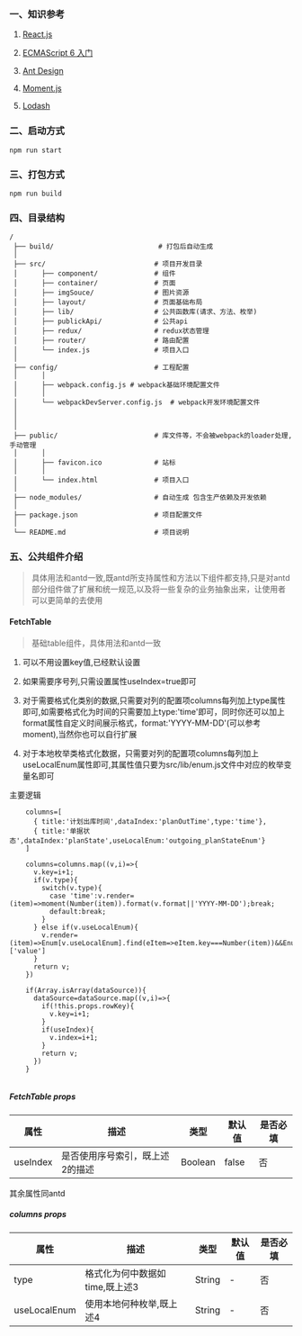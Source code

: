 ### 一、知识参考

1. [React.js](https://reactjs.org/)

2. [ECMAScript 6 入门](http://es6.ruanyifeng.com/)

3. [Ant Design](https://ant.design/index-cn)

4. [Moment.js](http://momentjs.cn/)

5. [Lodash](https://www.lodashjs.com/docs/4.17.5.html)

### 二、启动方式

```
npm run start

```

### 三、打包方式

```
npm run build

```
### 四、目录结构

```
/
 ├── build/                          # 打包后自动生成
 │
 ├── src/                           # 项目开发目录
 │      ├── component/              # 组件
 │      ├── container/              # 页面
 │      ├── imgSouce/               # 图片资源
 │      ├── layout/                 # 页面基础布局
 │      ├── lib/                    # 公共函数库(请求、方法、枚举)
 │      ├── publickApi/             # 公共api
 │      ├── redux/                  # redux状态管理
 │      ├── router/                 # 路由配置
 │      └── index.js                # 项目入口
 │
 ├── config/                        # 工程配置
 │      │
 │      ├── webpack.config.js # webpack基础环境配置文件
 │      │
 │      └── webpackDevServer.config.js  # webpack开发环境配置文件
 │
 │
 │
 ├── public/                        # 库文件等，不会被webpack的loader处理,手动管理
 │      │
 │      ├── favicon.ico             # 站标
 │      │
 │      └── index.html              # 项目入口
 │
 ├── node_modules/                  # 自动生成 包含生产依赖及开发依赖
 │
 ├── package.json                   # 项目配置文件
 │
 └── README.md                      # 项目说明

```

### 五、公共组件介绍
> 具体用法和antd一致,既antd所支持属性和方法以下组件都支持,只是对antd部分组件做了扩展和统一规范,以及将一些复杂的业务抽象出来，让使用者可以更简单的去使用

#### FetchTable
> 基础table组件，具体用法和antd一致

1. 可以不用设置key值,已经默认设置

2. 如果需要序号列,只需设置属性useIndex=true即可

3. 对于需要格式化类别的数据,只需要对列的配置项columns每列加上type属性即可,如需要格式化为时间的只需要加上type:'time'即可，同时你还可以加上format属性自定义时间展示格式，format:'YYYY-MM-DD'(可以参考moment),当然你也可以自行扩展

4. 对于本地枚举类格式化数据，只需要对列的配置项columns每列加上useLocalEnum属性即可,其属性值只要为src/lib/enum.js文件中对应的枚举变量名即可

主要逻辑

```
    columns=[
      { title:'计划出库时间',dataIndex:'planOutTime',type:'time'},
      { title:'单据状态',dataIndex:'planState',useLocalEnum:'outgoing_planStateEnum'}
    ]
    
    columns=columns.map((v,i)=>{
      v.key=i+1;
      if(v.type){ 
        switch(v.type){
          case 'time':v.render=(item)=>moment(Number(item)).format(v.format||'YYYY-MM-DD');break;
          default:break;
        }
      } else if(v.useLocalEnum){
        v.render=(item)=>Enum[v.useLocalEnum].find(eItem=>eItem.key===Number(item))&&Enum[v.useLocalEnum].find(eItem=>eItem.key===Number(item))['value']
      }
      return v;
    })

    if(Array.isArray(dataSource)){
      dataSource=dataSource.map((v,i)=>{
        if(!this.props.rowKey){
          v.key=i+1;
        }
        if(useIndex){
          v.index=i+1;
        }
        return v;
      }) 
    }
    
```

##### FetchTable props

| 属性  | 描述  |  类型 | 默认值 | 是否必填  |
| --- | --- |  --- | --- | --- | 
| useIndex |  是否使用序号索引，既上述2的描述  |  Boolean  | false  |  否  |

其余属性同antd

##### columns props

| 属性  | 描述  |  类型 | 默认值 | 是否必填  |
| --- | --- |  --- | --- | --- | 
| type |  格式化为何中数据如time,既上述3  |  String  | -  |  否  |
| useLocalEnum |  使用本地何种枚举,既上述4  |  String  | -  |  否  |

